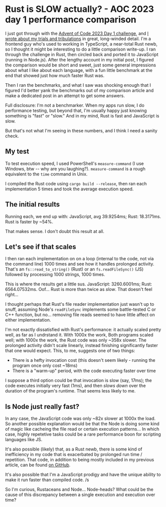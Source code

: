 # Rust is SLOW actually? - AOC 2023 day 1 performance comparison

I just got through with the [Advent of Code 2023 Day 1 challenge](https://adventofcode.com/2023/day/1), and [I wrote about my trials and tribulations](https://dev.to/jwrunge/calibrating-an-elven-trebuchet-in-rust-advent-of-code-2023-day-1-15kj) in great, long-winded detail. I'm a frontend guy who's used to working in TypeScript, a near-total Rust newb, so I thought it might be interesting to do a little comparison write-up. I ran through the challenge in Rust, then circled back and ported it to JavaScript (running in Node.js). After the lengthy account in my initial post, I figured the comparison would be short and sweet, just some general impressions about what I like about each language, with a fun little benchmark at the end that showed just how much faster Rust was.

Then I ran the benchmarks, and what I saw was shocking enough that I figured I'd better yank the benchmarks out of my comparison article and make a dedicated post in an attempt to get some answers.

Full disclosure: I'm not a benchmarker. When my apps run slow, I do performance testing, but beyond that, I'm usually happy just knowing something is "fast" or "slow." And in my mind, Rust is fast and JavaScript is slow.

But that's not what I'm seeing in these numbers, and I think I need a sanity check.

## My test

To test execution speed, I used PowerShell's `measure-command` (I use Windows, btw -- why are you laughing?). `measure-command` is a rough equivalent to the `time` command in Unix.

I compiled the Rust code using `cargo build --release`, then ran each implementation 5 times and took the average execution speed.

## The initial results

Running each, we end up with: JavaScript, avg 39.9254ms; Rust: 18.3171ms. Rust is faster by ~54%.

That makes sense. I don't doubt this result at all.

## Let's see if that scales

I then ran each implementation on on a loop (internal to the code, not via the command line) 1000 times and see how it handles prolonged activity. That's an `fs::read_to_string()` (Rust) or an `fs.readFileSync()` (JS) followed by processing 1000 strings, 1000 times.

This is where the results get a little sus. JavaScript: 3260.6001ms; Rust: 6564.07532ms. Oof... Rust is more than twice as *slow*. That doesn't feel right...

I thought perhaps that Rust's file reader implementation just wasn't up to snuff, assuming Node's `readFileSync` implements some battle-tested C or C++ function, but no... removing file reads seemed to have little affect on either implementation.

I'm not exactly dissatisfied with Rust's performance: it actually scaled pretty well, as far as I undrstand it. With 1000x the work, Both programs scaled well; with 1000x the work, the Rust code was only ~358x slower. The prolonged activity didn't scale linearly, instead finishing significantly faster that one would expect. This, to me, suggests one of two things:

* There is a hefty invocation cost (this doesn't seem likely - running the program once only cost ~18ms)
* There is a "warm-up" period, with the code executing faster over time

I suppose a third option could be that invocation is slow (say, 17ms); the code executes initially very fast (1ms), and then *slows down* over the duration of the program's runtime. That seems less likely to me.

## Is Node just really fast?

In any case, the JavaScript code was only ~82x slower at 1000x the load. So another possible explanation would be that the Node is doing some kind of magic like cacheing the file read or certain execution patterns... In which case, highly repetetive tasks could be a rare performance boon for scripting languages like JS.

It's also possible (likely) that, as a Rust newb, there is some kind of inefficiency in my code that is exacerbated by prolonged run time / repetition. That code, in addition to being mostly included in my previous article, can be found [on GitHub](https://github.com/jwrunge/advent_of_code_2023).

It's also possible that I'm a JavaScript prodigy and have the unique ability to make it run faster than compiled code. /s

So I'm curious, Rustaceans and Node... Node-heads? What could be the cause of this discrepancy between a single execution and execution over time?
